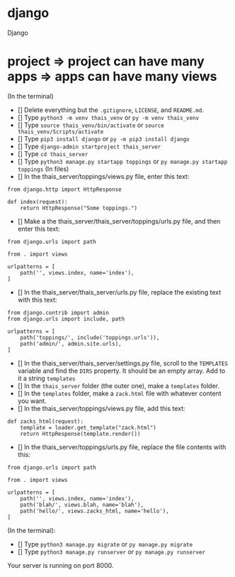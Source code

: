 # django
Django

# project => project can have many apps => apps can have many views

(In the terminal)
- [] Delete everything but the `.gitignore`, `LICENSE`, and `README.md`.
- [] Type `python3 -m venv thais_venv` or `py -m venv thais_venv`
- [] Type `source thais_venv/bin/activate` or `source thais_venv/Scripts/activate`
- [] Type `pip3 install django` or `py -m pip3 install django`
- [] Type `django-admin startproject thais_server`
- [] Type `cd thais_server`
- [] Type `python3 manage.py startapp toppings` or `py manage.py startapp toppings`
(In files)
- [] In the thais_server/toppings/views.py file, enter this text:

```
from django.http import HttpResponse

def index(request):
    return HttpResponse("Some toppings.")
```

- [] Make a the thais_server/thais_server/toppings/urls.py file, and then enter this text:

```
from django.urls import path

from . import views

urlpatterns = [
    path('', views.index, name='index'),
]
```

- [] In the thais_server/thais_server/urls.py file, replace the existing text with this text:

```
from django.contrib import admin
from django.urls import include, path

urlpatterns = [
    path('toppings/', include('toppings.urls')),
    path('admin/', admin.site.urls),
]
```
- [] In the thais_server/thais_server/settings.py file, scroll to the `TEMPLATES` variable and find the `DIRS` property. It should be an empty array. Add to it a string `templates`
- [] In the `thais_server` folder (the outer one), make a `templates` folder.
- [] In the `templates` folder, make a `zack.html` file with whatever content you want.
- [] In the thais_server/toppings/views.py file, add this text:
```
def zacks_html(request):
    template = loader.get_template("zack.html")
    return HttpResponse(template.render())
```
- [] In the thais_server/toppings/urls.py file, replace the file contents with this:
```
from django.urls import path

from . import views

urlpatterns = [
    path('', views.index, name='index'),
    path('blah/', views.blah, name='blah'),
    path('hello/', views.zacks_html, name='hello'),
]
```
(In the terminal):
- [] Type `python3 manage.py migrate` or `py manage.py migrate`
- [] Type `python3 manage.py runserver` or `py manage.py runserver`

Your server is running on port 8000.